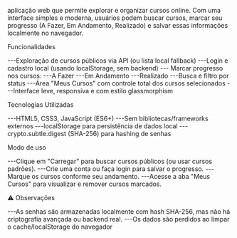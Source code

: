 aplicação web que permite explorar e organizar cursos online. Com uma interface simples e moderna, usuários podem buscar cursos, marcar seu progresso (A Fazer, Em Andamento, Realizado) e salvar essas informações localmente no navegador.


 Funcionalidades
 
 ---Exploração de cursos públicos via API (ou lista local fallback)
 ---Login e cadastro local (usando localStorage, sem backend)
 --- Marcar progresso nos cursos:
 ---A Fazer
 ---Em Andamento
 ---Realizado
 ---Busca e filtro por status
 ---Área "Meus Cursos" com controle total dos cursos selecionados
 ---Interface leve, responsiva e com estilo glassmorphism 

  Tecnologias Utilizadas

---HTML5, CSS3, JavaScript (ES6+)
---Sem bibliotecas/frameworks externos
---localStorage para persistência de dados local
---crypto.subtle.digest (SHA-256) para hashing de senhas

Modo de uso 

---Clique em "Carregar" para buscar cursos públicos (ou usar cursos padrões).
---Crie uma conta ou faça login para salvar o progresso.
---Marque os cursos conforme seu andamento.
---Acesse a aba "Meus Cursos" para visualizar e remover cursos marcados.

⚠ Observações

---As senhas são armazenadas localmente com hash SHA-256, mas não há criptografia avançada ou backend real.
---Os dados são perdidos ao limpar o cache/localStorage do navegador

